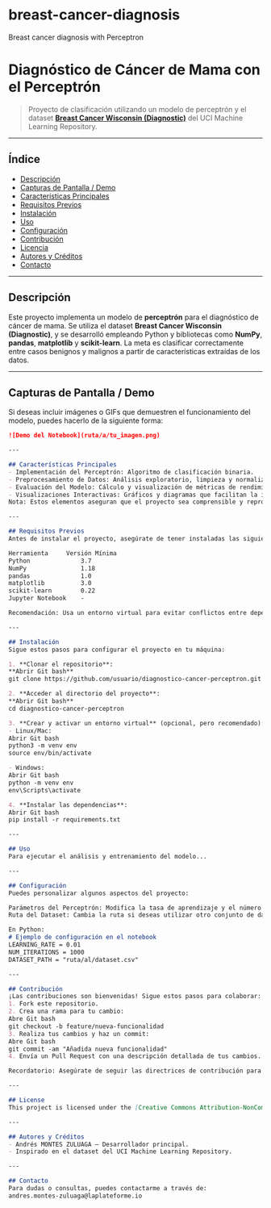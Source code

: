 # breast-cancer-diagnosis
Breast cancer diagnosis with Perceptron

# Diagnóstico de Cáncer de Mama con el Perceptrón

> Proyecto de clasificación utilizando un modelo de perceptrón y el dataset [**Breast Cancer Wisconsin (Diagnostic)**](https://archive.ics.uci.edu/dataset/17/breast+cancer+wisconsin+diagnostic) del UCI Machine Learning Repository.

---

## Índice

- [Descripción](#descripción)
- [Capturas de Pantalla / Demo](#capturas-de-pantalla--demo)
- [Características Principales](#características-principales)
- [Requisitos Previos](#requisitos-previos)
- [Instalación](#instalación)
- [Uso](#uso)
- [Configuración](#configuración)
- [Contribución](#contribución)
- [Licencia](#licencia)
- [Autores y Créditos](#autores-y-créditos)
- [Contacto](#contacto)

---

## Descripción

Este proyecto implementa un modelo de **perceptrón** para el diagnóstico de cáncer de mama. Se utiliza el dataset **Breast Cancer Wisconsin (Diagnostic)**, y se desarrolló empleando Python y bibliotecas como **NumPy**, **pandas**, **matplotlib** y **scikit-learn**. La meta es clasificar correctamente entre casos benignos y malignos a partir de características extraídas de los datos.

---

## Capturas de Pantalla / Demo

Si deseas incluir imágenes o GIFs que demuestren el funcionamiento del modelo, puedes hacerlo de la siguiente forma:

```markdown
![Demo del Notebook](ruta/a/tu_imagen.png)

---

## Características Principales
- Implementación del Perceptrón: Algoritmo de clasificación binaria.
- Preprocesamiento de Datos: Análisis exploratorio, limpieza y normalización.
- Evaluación del Modelo: Cálculo y visualización de métricas de rendimiento, como precisión y recall.
- Visualizaciones Interactivas: Gráficos y diagramas que facilitan la interpretación de resultados.
Nota: Estos elementos aseguran que el proyecto sea comprensible y reproducible.

---

## Requisitos Previos
Antes de instalar el proyecto, asegúrate de tener instaladas las siguientes herramientas:

Herramienta	    Versión Mínima
Python	            3.7
NumPy	            1.18
pandas	            1.0
matplotlib	        3.0
scikit-learn	    0.22
Jupyter Notebook	-

Recomendación: Usa un entorno virtual para evitar conflictos entre dependencias.

---

## Instalación
Sigue estos pasos para configurar el proyecto en tu máquina:

1. **Clonar el repositorio**:
**Abrir Git bash**
git clone https://github.com/usuario/diagnostico-cancer-perceptron.git

2. **Acceder al directorio del proyecto**:
**Abrir Git bash**
cd diagnostico-cancer-perceptron

3. **Crear y activar un entorno virtual** (opcional, pero recomendado):
- Linux/Mac:
Abrir Git bash
python3 -m venv env
source env/bin/activate

- Windows:
Abrir Git bash
python -m venv env
env\Scripts\activate

4. **Instalar las dependencias**:
Abrir Git bash
pip install -r requirements.txt

---

## Uso
Para ejecutar el análisis y entrenamiento del modelo...

---

## Configuración
Puedes personalizar algunos aspectos del proyecto:

Parámetros del Perceptrón: Modifica la tasa de aprendizaje y el número de iteraciones en el notebook.
Ruta del Dataset: Cambia la ruta si deseas utilizar otro conjunto de datos.

En Python:
# Ejemplo de configuración en el notebook
LEARNING_RATE = 0.01
NUM_ITERATIONS = 1000
DATASET_PATH = "ruta/al/dataset.csv"

---

## Contribución
¡Las contribuciones son bienvenidas! Sigue estos pasos para colaborar:
1. Fork este repositorio.
2. Crea una rama para tu cambio:
Abre Git bash
git checkout -b feature/nueva-funcionalidad
3. Realiza tus cambios y haz un commit:
Abre Git bash
git commit -am "Añadida nueva funcionalidad"
4. Envía un Pull Request con una descripción detallada de tus cambios.

Recordatorio: Asegúrate de seguir las directrices de contribución para mantener la coherencia del proyecto.

---

## License
This project is licensed under the [Creative Commons Attribution-NonCommercial 4.0 International License (CC BY-NC 4.0)](https://creativecommons.org/licenses/by-nc/4.0/). To view a copy of this license, visit [this link](https://creativecommons.org/licenses/by-nc/4.0/legalcode).

---

## Autores y Créditos
- Andrés MONTES ZULUAGA – Desarrollador principal.
- Inspirado en el dataset del UCI Machine Learning Repository.

---

## Contacto
Para dudas o consultas, puedes contactarme a través de:
andres.montes-zuluaga@laplateforme.io